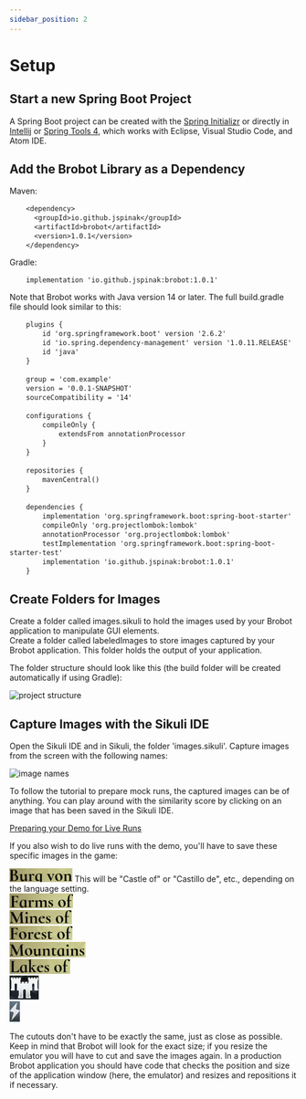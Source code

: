 ```yaml
---
sidebar_position: 2
---
```


# Setup 

## Start a new Spring Boot Project

A Spring Boot project can be created with the [Spring Initializr](https://start.spring.io/)
or directly in [Intellij](https://www.jetbrains.com/help/idea/spring-boot.html)
or [Spring Tools 4](https://marketplace.eclipse.org/content/spring-tools-4-aka-spring-tool-suite-4),
which works with Eclipse, Visual Studio Code, and Atom IDE.

## Add the Brobot Library as a Dependency

Maven:

        <dependency>
          <groupId>io.github.jspinak</groupId>
          <artifactId>brobot</artifactId>
          <version>1.0.1</version>
        </dependency>

Gradle:

        implementation 'io.github.jspinak:brobot:1.0.1' 

Note that Brobot works with Java version 14 or later. 
The full build.gradle file should look similar to this:

        plugins {
            id 'org.springframework.boot' version '2.6.2'
            id 'io.spring.dependency-management' version '1.0.11.RELEASE'
            id 'java'
        }
        
        group = 'com.example'
        version = '0.0.1-SNAPSHOT'
        sourceCompatibility = '14'
        
        configurations {
            compileOnly {
                extendsFrom annotationProcessor
            }
        }
        
        repositories {
            mavenCentral()
        }
        
        dependencies {
            implementation 'org.springframework.boot:spring-boot-starter'
            compileOnly 'org.projectlombok:lombok'
            annotationProcessor 'org.projectlombok:lombok'
            testImplementation 'org.springframework.boot:spring-boot-starter-test'
            implementation 'io.github.jspinak:brobot:1.0.1'
        }

## Create Folders for Images

Create a folder called images.sikuli to hold the images
used by your Brobot application to manipulate GUI elements.   
Create a folder called labeledImages to store images captured
by your Brobot application. This folder holds the output of your application.

The folder structure should look like this (the build folder will be created
automatically if using Gradle):  

<img src="https://jspinak.github.io/brobot/img/demo-project-structure.png" alt="project structure" width="200"/>

## Capture Images with the Sikuli IDE

Open the Sikuli IDE and in Sikuli, the folder 'images.sikuli'. Capture
images from the screen with the following names:

<img src="https://jspinak.github.io/brobot/img/image-names.png" alt="image names" width="200"/>

To follow the tutorial to prepare mock runs, the captured images can be of anything.
You can play around with the similarity score by clicking on an image
that has been saved in the Sikuli IDE.

<u>Preparing your Demo for Live Runs</u>  

If you also wish to do live runs with the demo, you'll have to save these specific
images in the game:

![Castle](/img/demo1/castle.png) This will be "Castle of" or "Castillo de", etc., depending on 
the language setting.  
![Farms](/img/demo1/farms.png)  
![Mines](/img/demo1/mines.png)  
![Forest](/img/demo1/forest.png)  
![Mountains](/img/demo1/mountains.png)  
![Lakes](/img/demo1/lakes.png)  
![toWorldButton](/img/demo1/toWorldButton.png)  
![searchButton](/img/demo1/searchButton.png)

The cutouts don't have to be exactly the same, just as close
as possible. Keep in mind that Brobot will look for the exact size; if
you resize the emulator you will have to cut and save the images again. In
a production Brobot application you should have code that checks the
position and size of the
application window (here, the emulator) and resizes and repositions it if necessary.
